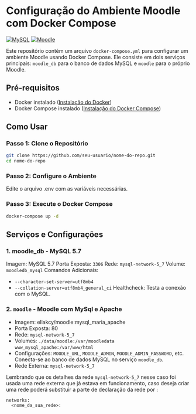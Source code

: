 # Configuração do Ambiente Moodle com Docker Compose

[![MySQL](https://img.shields.io/badge/MySQL-5.7-blue)](https://hub.docker.com/_/mysql)
[![Moodle](https://img.shields.io/badge/Moodle-ellakcy/mysql_maria_apache-green)](https://hub.docker.com/r/ellakcy/moodle)

Este repositório contém um arquivo `docker-compose.yml` para configurar um ambiente Moodle usando Docker Compose. Ele consiste em dois serviços principais: `moodle_db` para o banco de dados MySQL e `moodle` para o próprio Moodle.

## Pré-requisitos
- Docker instalado ([Instalação do Docker](https://docs.docker.com/get-docker/))
- Docker Compose instalado ([Instalação do Docker Compose](https://docs.docker.com/compose/install/))

## Como Usar

### Passo 1: Clone o Repositório
```bash
git clone https://github.com/seu-usuario/nome-do-repo.git
cd nome-do-repo
```
### Passo 2: Configure o Ambiente
Edite o arquivo .env com as variáveis necessárias.

### Passo 3: Execute o Docker Compose
```bash
docker-compose up -d
```
## Serviços e Configurações

### 1. moodle_db - MySQL 5.7

Imagem: MySQL 5.7
Porta Exposta: `3306`
Rede: `mysql-network-5_7`
Volume: `moodledb_mysql`
Comandos Adicionais:
  * `--character-set-server=utf8mb4`
  * `--collation-server=utf8mb4_general_ci`
Healthcheck: Testa a conexão com o MySQL.

### 2.  `moodle` - Moodle com MySql e Apache

* Imagem: ellakcy/moodle:mysql_maria_apache
* Porta Exposta: 80
* Rede: `mysql-network-5_7`
* Volumes:
  `./data/moodle:/var/moodledata`
   `www_mysql_apache:/var/www/html`
* Configurações:
    `MOODLE_URL`, `MOODLE_ADMIN`, `MOODLE_ADMIN_PASSWORD`, etc.
    Conecta-se ao banco de dados MySQL no serviço `moodle_db`.
* Rede Externa: `mysql-network-5_7`

Lembrando que os detalhes da rede `mysql-network-5_7` nesse caso foi usada uma rede externa que já estava em funcionamento, caso deseja criar uma rede poderá substituir a parte de declaração da rede por :

```
networks:
  <nome_da_sua_rede>:
```
    
